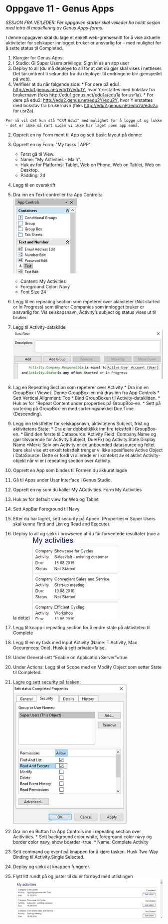 # Oppgave 11 - Genus Apps

*SESJON FRA VEILEDER: Før oppgaven starter skal veileder ha holdt sesjon med intro til modellering av Genus Apps-forms.*

I denne oppgaven skal du lage et enkelt web-grensesnitt for å vise aktuelle aktiviteter for selskaper innlogget bruker er ansvarlig for – med mulighet for å sette status til Completed.
1. Klargjør for Genus Apps:
  1. I Studio: Gi Super Users privilege: Sign in as an app user
  2. Deploy to all (du må deploye to all for at det du gjør skal vises i nettleser. Det tar omtrent ti sekunder fra du deployer til endringene blir gjenspeilet på web).
  3. Verifiser at du når følgende side: 
    * For dere på edu1: http://edu1.genus.net/edu1Y/edu1Y, hvor Y erstattes med bokstav fra brukernavn (feks http://edu1.genus.net/edu1a/edu1a for usr1a).
    *	For dere på edu2: http://edu2.genus.net/edu2Y/edu2Y, hvor Y erstattes med bokstav fra brukernavn (feks http://edu2.genus.net/edu2a/edu2a for usr2a).
    
    Per nå vil det kun stå "CRM Edu1" med mulighet for å logge ut og lukke - det er ikke så rart siden vi ikke har laget noen app ennå.
2.	Opprett en ny Form ment til App og sett basic layout på denne:
  1. Opprett en ny Form: "My tasks | APP"
      * Først gå til View. 
      * Name: "My Activities - Main".
      * Huk av for Platforms: Tablet, Web on Phone, Web on Tablet, Web on Desktop.
      *  Padding: 24
3.	Legg til en overskrift
  2. Dra inn en Text-controller fra App Controls:
      ![oppg11fig1.JPG](media/oppg11fig1.JPG)
      * Content: My Activities
      * Foreground Color: Navy
      * Font Size 24
4. Legg til en repeating section som repeterer over aktiviteter (Not started or In Progress) som tilhører Companies som innlogget bruker er ansvarlig for. Vis selskapsnavn, Activity’s subject og status vises ut til bruker.
  1. Legg til Activity-datakilde
  ![oppg11fig2.JPG](media/oppg11fig2.JPG)
  2. Lag en Repeating Section som repeterer over Activity
    * Dra inn en GroupBox i Viewet. Denne GroupBox-en må dras inn fra App Controls
    * Sett Vertical Alignment: Top
    * Bind GroupBoxen til Activity-datakilden.
    * Huk av for “Repeat Content under properties på GroupBox-en.
    * Sett på sortering på GroupBox-en med sorteringsnøkkel Due Time (Descending).
  3. Legg inn tekstfelter for selskapsnavn, aktivitetens Subject, frist og aktivitetens State: 
    * Dra eller dobbeltklikk inn fire tekstfelt i GroupBox-en.
    * Bind den første til Datasource: Activity Field: Company.Name og gjør tilsvarende for Activity.Subject, Due(Fx) og Activity.State.Display Name
    *Merk: Selv om Activity er en unbounded datasource og feltet bare skal vise ett enkelt tekstfelt trenger vi ikke spesifisere Active Object i DataSource. Dette er fordi vi allerede er i kontekst av et aktivt Activity-objekt når vi er i repeating section over Activity.
5. Opprett en App som bindes til Formen du akkurat lagde
  1. Gå til Apps under User Interface i Genus Studio.
  2. Opprett en ny som du kaller My ACctivities. Form My Activities
  3. Huk av for default view for Web og Tablet
  4. Sett AppBar Foreground til Navy
  5. Etter du har lagret, sett security på Appen. (Properties=> Super 
  Users skal kunne Find and List og Read and Execute).
6. Deploy to all og sjekk i browseren at du får forventede resultater (noe a la dette)
![oppg11fig3.JPG](media/oppg11fig3.JPG)
 
7. Legg til knapp i repeating section for å endre state på aktiviteten til Complete 
  1. Legg til en ny task med input Activity (Name: T.Activity, Max Occurences: One). Husk å sett private=false.
  2. Under General sett “Enable on Application Server”=true
  3. Under Actions: Legg til et Scope med en Modify Object som setter State til Completed.
  4. Lagre og sett security på tasken:
  ![oppg11fig4.JPG](media/oppg11fig4.JPG)
  5. Dra inn en Button fra App Controls inn i repeating section over Acitivities. 
    * Sett background color white, foreground color navy og border color navy, show boarder=true.
    * Name: Complete Activity
  6. Sett command og event på knappen for å kjøre tasken. Husk Two-Way Binding til Activity.Single Selected.
  7. Deploy og sjekk at knappen fungerer. 
  8. Flytt litt rundt på og juster til du er fornøyd med utlistingen
  ![oppg11fig5.JPG](media/oppg11fig5.JPG)
 
